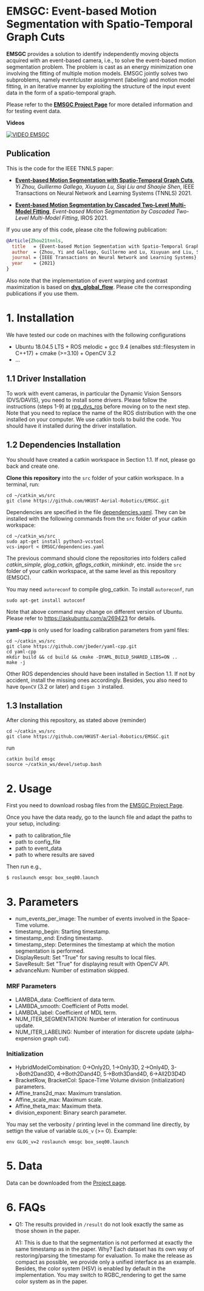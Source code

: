 # EMSGC: Event-based Motion Segmentation with Spatio-Temporal Graph Cuts

**EMSGC** provides a solution to identify independently moving objects acquired with an event-based camera, i.e., to solve the event-based motion segmentation problem. The problem is cast as an energy minimization one involving the fitting of multiple motion models. EMSGC jointly solves two subproblems, namely eventcluster assignment (labeling) and motion model fitting, in an iterative manner by exploiting the structure of the input event data in the form of a spatio-temporal graph.

Please refer to the **[EMSGC Project Page](https://sites.google.com/view/emsgc)** for more detailed information and for testing event data.

**Videos**

[![VIDEO EMSGC](https://img.youtube.com/vi/ztUyNlKUwcM/2.jpg)](https://youtu.be/ztUyNlKUwcM)

## Publication

This is the code for the IEEE TNNLS paper:

* **[Event-based Motion Segmentation with Spatio-Temporal Graph Cuts](https://arxiv.org/pdf/2012.08730.pdf)**, 
*Yi Zhou, Guillermo Gallego, Xiuyuan Lu, Siqi Liu and Shaojie Shen*, 
IEEE Transactions on Neural Network and Learning Systems (TNNLS) 2021.

* **[Event-based Motion Segmentation by Cascaded Two-Level Multi-Model Fitting]()**, 
*Event-based Motion Segmentation by Cascaded Two-Level Multi-Model Fitting*, IROS 2021.

If you use any of this code, please cite the following publication:

```bibtex
@Article{Zhou21tnnls,
  title   = {Event-based Motion Segmentation with Spatio-Temporal Graph Cuts},
  author  = {Zhou, Yi and Gallego, Guillermo and Lu, Xiuyuan and Liu, Siqi and Shen, Shaojie},
  journal = {IEEE Transactions on Neural Network and Learning Systems},
  year    = {2021}
}
```

Also note that the implementation of event warping and contrast maximization is based on **[dvs_global_flow](https://github.com/tub-rip/dvs_global_flow_skeleton)**. Please cite the corresponding publications if you use them.

# 1. Installation
We have tested our code on machines with the following configurations
* Ubuntu 18.04.5 LTS + ROS melodic + gcc 9.4 (enalbes std::filesystem in C++17) + cmake (>=3.10) + OpenCV 3.2
* ...

## 1.1 Driver Installation
To work with event cameras, in particular the Dynamic Vision Sensors (DVS/DAVIS), you need to install some drivers. 
Please follow the instructions (steps 1-9) at [rpg_dvs_ros](https://github.com/uzh-rpg/rpg_dvs_ros) before moving on to the next step. 
Note that you need to replace the name of the ROS distribution with the one installed on your computer.
We use catkin tools to build the code. You should have it installed during the driver installation.

## 1.2 Dependencies Installation

You should have created a catkin workspace in Section 1.1. If not, please go back and create one.

**Clone this repository** into the `src` folder of your catkin workspace. In a terminal, run:

    cd ~/catkin_ws/src 
    git clone https://github.com/HKUST-Aerial-Robotics/EMSGC.git

Dependencies are specified in the file [dependencies.yaml](dependencies.yaml). They can be installed with the following commands from the `src` folder of your catkin workspace:

    cd ~/catkin_ws/src
    sudo apt-get install python3-vcstool
    vcs-import < EMSGC/dependencies.yaml

The previous command should clone the repositories into folders called *catkin_simple*, *glog_catkin*, *gflags_catkin*, *minkindr*, etc. inside the `src` folder of your catkin workspace, at the same level as this repository (EMSGC).

You may need `autoreconf` to compile glog_catkin. To install `autoreconf`, run

    sudo apt-get install autoconf

Note that above command may change on different version of Ubuntu.
Please refer to https://askubuntu.com/a/269423 for details.

**yaml-cpp** is only used for loading calibration parameters from yaml files:

    cd ~/catkin_ws/src 
    git clone https://github.com/jbeder/yaml-cpp.git
    cd yaml-cpp
    mkdir build && cd build && cmake -DYAML_BUILD_SHARED_LIBS=ON ..
    make -j

Other ROS dependencies should have been installed in Section 1.1.
If not by accident, install the missing ones accordingly.
Besides, you also need to have `OpenCV` (3.2 or later) and `Eigen 3` installed.

## 1.3 Installation
After cloning this repository, as stated above (reminder)

    cd ~/catkin_ws/src 
    git clone https://github.com/HKUST-Aerial-Robotics/EMSGC.git

run

    catkin build emsgc
    source ~/catkin_ws/devel/setup.bash

# 2. Usage

First you need to download rosbag files from the [EMSGC Project Page](https://sites.google.com/view/emsgc).

Once you have the data ready, go to the launch file and adapt the paths to your setup, including:
  - path to calibration_file
  - path to config_file
  - path to event_data
  - path to where results are saved

Then run e.g.,

    $ roslaunch emsgc box_seq00.launch

# 3. Parameters

- num_events_per_image: The number of events involved in the Space-Time volume.
- timestamp_begin: Starting timestamp.
- timestamp_end: Ending timestamp.
- timestamp_step: Determines the timestamp at which the motion segmentation is performed.
- DisplayResult: Set "True" for saving results to local files.
- SaveResult: Set "True" for displaying result with OpenCV API.
- advanceNum: Number of estimation skipped.

### MRF Parameters
- LAMBDA_data: Coefficient of data term.
- LAMBDA_smooth: Coefficient of Potts model.
- LAMBDA_label: Coefficient of MDL term.
- NUM_ITER_SEGMENTATION: Number of interation for continuous update.
- NUM_ITER_LABELING: Number of interation for discrete update (alpha-expension graph cut).

### Initialization
- HybridModelCombination: 0->Only2D, 1->Only3D, 2->Only4D, 3->Both2Dand3D, 4->Both2Dand4D, 5->Both3Dand4D, 6->All2D3D4D
- BracketRow, BracketCol: Space-Time Volume division (initialization) parameters.
- Affine_trans2d_max: Maximum translation.
- Affine_scale_max: Maximum scale.
- Affine_theta_max: Maximum theta.
- division_exponent: Binary search parameter.

You may set the verbosity / printing level in the command line directly, by settign the value of variable `GLOG_v` (>= 0). Example:

    env GLOG_v=2 roslaunch emsgc box_seq00.launch

# 5. Data
Data can be downloaded from the [Project page](https://sites.google.com/view/emsgc).

# 6. FAQs
- Q1: The results provided in `/result` do not look exactly the same as those shown in the paper.

  A1: This is due to that the segmentation is not performed at exactly the same timestamp as in the paper. Why? Each dataset has its own way of restoring/parsing the timestamp for evaluation. To make the release as compact as possible, we provide only a unified interface as an example. Besides, the color system (HSV) is enabled by default in the implementation. You may switch to RGBC_rendering to get the same color system as in the paper.